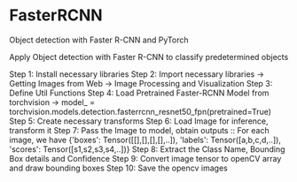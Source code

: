 # FasterRCNN
Object detection with Faster R-CNN and PyTorch

Apply Object detection with Faster R-CNN to classify predetermined objects

Step 1: Install necessary libraries
Step 2: Import necessary libraries
    -> Getting Images from Web
    -> Image Processing and Visualization
Step 3: Define Util Functions
Step 4: Load Pretrained Faster-RCNN Model from torchvision
    -> model_ = torchvision.models.detection.fasterrcnn_resnet50_fpn(pretrained=True)
Step 5: Create necessary transforms
Step 6: Load Image for inference, transform it
Step 7: Pass the Image to model, obtain outputs
    :: For each image, we have {'boxes': Tensor([[],[],[],[],..]),
                                'labels': Tensor([a,b,c,d,..]),
                                'scores': Tensor([s1,s2,s3,s4,..])}
Step 8: Extract the Class Name, Bounding Box details and Confidence
Step 9: Convert image tensor to openCV array and draw bounding boxes
Step 10: Save the opencv images



